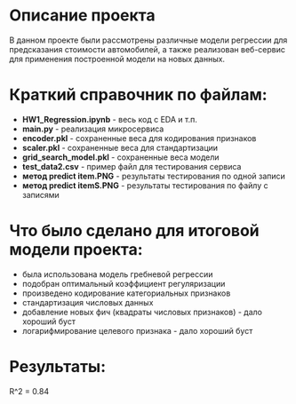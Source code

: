 # Описание проекта
В данном проекте были рассмотрены различные модели регрессии для предсказания стоимости автомобилей, а также реализован веб-сервис для применения построенной модели на новых данных.

# Краткий справочник по файлам:
* **HW1_Regression.ipynb**    - весь код с EDA и т.п.
* **main.py**                 - реализация микросервиса
* **encoder.pkl**             - сохраненные веса для кодирования признаков
* **scaler.pkl**              - сохраненные веса для стандартизации
* **grid_search_model.pkl**   - сохраненные веса модели
* **test_data2.csv**          - пример файл для тестирования сервиса
* **метод predict item.PNG**  - результаты тестирования по одной записи
* **метод predict itemS.PNG** - результаты тестирования по файлу с записями

# Что было сделано для итоговой модели проекта:
* была использована модель гребневой регрессии
* подобран оптимальный коэффициент регуляризации
* произведено кодирование категориальных признаков
* стандартизация числовых данных
* добавление новых фич (квадраты числовых признаков) - дало хороший буст
* логарифмирование целевого признака - дало хороший буст

# Результаты:
R^2 = 0.84